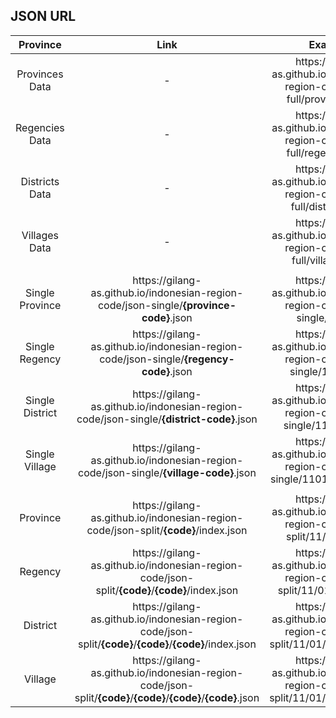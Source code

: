 ## JSON URL
| Province | Link | Example |
|:--------:|:----:|:-------:|
| Provinces Data | - | https[]()://gilang-as.github.io/indonesian-region-code/json-full/provinces.json |
| Regencies Data | - | https[]()://gilang-as.github.io/indonesian-region-code/json-full/regencies.json |
| Districts Data | - | https[]()://gilang-as.github.io/indonesian-region-code/json-full/districts.json |
| Villages Data | - | https[]()://gilang-as.github.io/indonesian-region-code/json-full/villages.json |
| | | |
| Single Province | https[]()://gilang-as.github.io/indonesian-region-code/json-single/**{province-code}**.json | https[]()://gilang-as.github.io/indonesian-region-code/json-single/11.json |
| Single Regency | https[]()://gilang-as.github.io/indonesian-region-code/json-single/**{regency-code}**.json | https[]()://gilang-as.github.io/indonesian-region-code/json-single/1101.json |
| Single District | https[]()://gilang-as.github.io/indonesian-region-code/json-single/**{district-code}**.json | https[]()://gilang-as.github.io/indonesian-region-code/json-single/110101.json |
| Single Village | https[]()://gilang-as.github.io/indonesian-region-code/json-single/**{village-code}**.json | https[]()://gilang-as.github.io/indonesian-region-code/json-single/1101012001.json |
| | | |
| Province | https[]()://gilang-as.github.io/indonesian-region-code/json-split/**{code}**/index.json | https[]()://gilang-as.github.io/indonesian-region-code/json-split/11/index.json |
| Regency | https[]()://gilang-as.github.io/indonesian-region-code/json-split/**{code}**/**{code}**/index.json | https[]()://gilang-as.github.io/indonesian-region-code/json-split/11/01/index.json |
| District | https[]()://gilang-as.github.io/indonesian-region-code/json-split/**{code}**/**{code}**/**{code}**/index.json | https[]()://gilang-as.github.io/indonesian-region-code/json-split/11/01/01/index.json |
| Village | https[]()://gilang-as.github.io/indonesian-region-code/json-split/**{code}**/**{code}**/**{code}**/**{code}**.json | https[]()://gilang-as.github.io/indonesian-region-code/json-split/11/01/01/2021.json |
